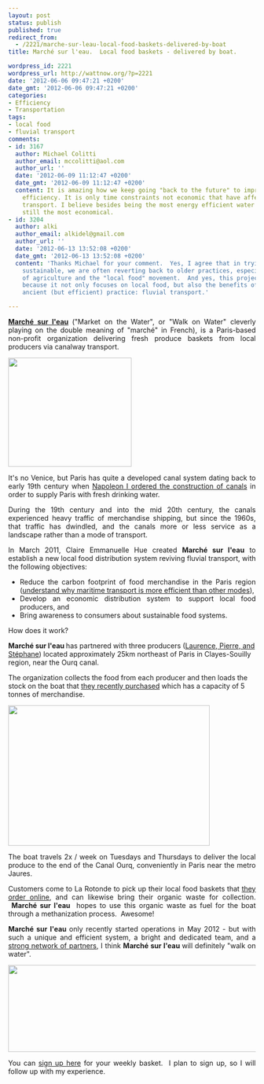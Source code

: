 ```yaml
---
layout: post
status: publish
published: true
redirect_from:
  - /2221/marche-sur-leau-local-food-baskets-delivered-by-boat
title: Marché sur l'eau.  Local food baskets - delivered by boat.

wordpress_id: 2221
wordpress_url: http://wattnow.org/?p=2221
date: '2012-06-06 09:47:21 +0200'
date_gmt: '2012-06-06 09:47:21 +0200'
categories:
- Efficiency
- Transportation
tags:
- local food
- fluvial transport
comments:
- id: 3167
  author: Michael Colitti
  author_email: mccolitti@aol.com
  author_url: ''
  date: '2012-06-09 11:12:47 +0200'
  date_gmt: '2012-06-09 11:12:47 +0200'
  content: It is amazing how we keep going "back to the future" to improve energy
    efficiency. It is only time constraints not economic that have affected maritime
    transport. I believe besides being the most energy efficient water transport is
    still the most economical.
- id: 3204
  author: alki
  author_email: alkidel@gmail.com
  author_url: ''
  date: '2012-06-13 13:52:08 +0200'
  date_gmt: '2012-06-13 13:52:08 +0200'
  content: 'Thanks Michael for your comment.  Yes, I agree that in trying to be more
    sustainable, we are often reverting back to older practices, especially in terms
    of agriculture and the "local food" movement.  And yes, this project is special
    because it not only focuses on local food, but also the benefits of another somewhat
    ancient (but efficient) practice: fluvial transport.'

---
```

<p style="text-align: justify;"><strong><a href="http://www.marchesurleau.com/philosophie/notre-projet/">Marché sur l'eau</a>&nbsp;</strong>("Market on the Water", or "Walk on Water" cleverly playing on the double meaning of "marché" in French),&nbsp;is a Paris-based non-profit organization delivering fresh produce baskets from local producers via canalway transport.</p>
<p style="text-align: justify;"><a href="http://www.marchesurleau.com/philosophie/notre-projet/"><img title="marche_logo" src="{{ 'assets/from-wordpress/uploads/2012/06/marche_logo.png' | relative_url }}" alt="" width="251" height="222" /></a></p>
<p style="text-align: justify;">It's no Venice, but Paris has quite a developed canal system dating back to early 19th century when <a href="http://en.wikipedia.org/wiki/Canal_de_l%27Ourcq">Napoleon I ordered the construction of canals</a> in order to supply Paris with fresh drinking water.</p>
<p style="text-align: justify;">During the 19th century and into the mid 20th century, the canals experienced heavy traffic of merchandise shipping, but since the 1960s, that traffic has dwindled, and the canals more or less service as a landscape rather than a mode of transport.</p>
<p style="text-align: justify;">In March 2011, Claire Emmanuelle Hue created <strong>Marché sur l'eau</strong>&nbsp;to establish a new local food distribution system reviving fluvial transport, with the following objectives:</p>
<ul style="text-align: justify;">
<li>Reduce the carbon footprint of food merchandise in the Paris region (<a href="http://www.inference.phy.cam.ac.uk/withouthotair/c15/page_92.shtml">understand why maritime transport is more efficient than other modes</a>),</li>
<li>Develop an economic distribution system to support local food producers, and</li>
<li>Bring awareness to consumers about sustainable food systems.</li>
</ul>
<p style="text-align: justify;">
<p style="text-align: justify;">How does it work?</p>
<p><strong style="text-align: justify;">Marché sur l'eau </strong><span style="text-align: justify;">has partnered with three producers (</span><a style="text-align: justify;" href="http://www.marchesurleau.com/infos-pratiques/comment-acheter/">Laurence, Pierre, and Stéphane</a><span style="text-align: justify;">) located approximately 25km northeast of Paris in Clayes-Souilly region, near the Ourq canal.</span></p>
<p><span style="text-align: justify;">The organization collects the food from each producer and then loads the stock on the boat that </span><a style="text-align: justify;" href="http://www.marchesurleau.com/wp-content/uploads/2012/03/MSE-gazette-n%C2%B02-hiver-2012.pdf">they recently purchased</a><span style="text-align: justify;"> which has a capacity of 5 tonnes of merchandise.</span></p>
<div style="text-align: justify;"></div>
<div style="text-align: justify;"><a href="http://www.marchesurleau.com/wp-content/uploads/2012/03/MSE-gazette-n%C2%B02-hiver-2012.pdf"><img title="marche_boat" src="{{ 'assets/from-wordpress/uploads/2012/06/marche_boat.png' | relative_url }}" alt="" width="410" height="286" /></a></div>
<p style="text-align: justify;">
<p style="text-align: justify;">The boat travels 2x / week on Tuesdays and Thursdays to deliver the local produce to the end of the Canal Ourq, conveniently in Paris near the metro Jaures.</p>
<p style="text-align: justify;">Customers come to La Rotonde to pick up their local food baskets that&nbsp;<a href="http://boutique.marchesurleau.com/">they order online</a>, and can likewise bring their organic waste for collection. &nbsp;<strong>Marché sur l'eau&nbsp;</strong>&nbsp;hopes to use this organic waste as fuel for the boat through a methanization process. &nbsp;Awesome!</p>
<p style="text-align: justify;"><strong>Marché sur l'eau </strong>only recently started operations in May 2012 - but with such a unique and efficient system, a bright and dedicated team, and a <a href="http://www.marchesurleau.com/allez-plus-loin/les-amis/">strong network of partners</a>, I think&nbsp;<strong>Marché sur l'eau </strong>will definitely "walk on water".</p>
<p style="text-align: justify;"><a href="http://www.marchesurleau.com/wp-content/uploads/2011/12/MSE_gazette_N%C2%B01.pdf"><img class="alignnone  wp-image-2236" title="marche_in action" src="{{ 'assets/from-wordpress/uploads/2012/06/marche_in-action-1024x248.png' | relative_url }}" alt="" width="732" height="177" /></a></p>
<p style="text-align: justify;">You can <a href="http://boutique.marchesurleau.com/">sign up here</a>&nbsp;for your weekly basket. &nbsp;I plan to sign up, so I will follow up with my experience.</p>

